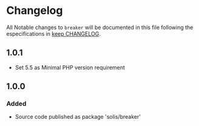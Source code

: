 # Changelog

All Notable changes to `breaker` will be documented in this file following the especifications in [keep CHANGELOG](http://keepachangelog.com/).

## 1.0.1
- Set 5.5 as Minimal PHP version requirement 

## 1.0.0

### Added
- Source code published as package 'solis/breaker'
